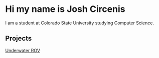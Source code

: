 # Hi my name is Josh Circenis
I am a student at Colorado State University studying Computer Science.

## Projects
[Underwater ROV](https://github.com/JoshCircenis/Underwater-ROV)

